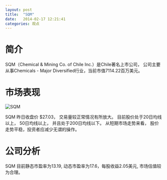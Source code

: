 ```yaml
---
layout: post
title:  "SQM"
date:   2014-02-17 12:21:41
categories: 观点
---
```


# 简介
SQM（Chemical & Mining Co. of Chile Inc.）是Chile著名上市公司，
公司主要从事Chemicals - Major Diversified行业，当前市值7114.22百万美元。

# 市场表现

![SQM](http://finviz.com/chart.ashx?t=SQM&ty=c&ta=1&p=d&s=l)

SQM 昨日收盘价 $27.03，
交易量较正常情况有所放大。
目前股价处于20日均线以上，
50日均线以上，
并且处于200日均线以下。
从短期市场走势来看，
股价走势平稳，投资者应减少无谓的操作。

# 公司分析
SQM 目前静态市盈率为13.19, 动态市盈率为17.6，每股收益2.05美元,
市场估值较为合理。
